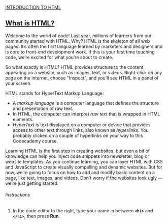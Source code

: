 <a href="http://ssqt.co/mQfpbL0"><span>INTRODUCTION TO HTML</span></a>
<h2><a href="https://www.codecademy.com/paths/web-development/tracks/learn-html-web-dev-path/modules/learn-html-elements/lessons/intro-to-html/exercises/intro">What is HTML?</a></h2>
<p>Welcome to the world of code! Last year, millions of learners from our community started with HTML. Why? HTML is the skeleton of all web pages. It’s often the first language learned by marketers and designers and is core to front-end development work. If this is your first time touching code, we’re excited for what you’re about to create.</p>

<p>So what exactly is HTML? HTML provides structure to the content appearing on a website, such as images, text, or videos. Right-click on any page on the internet, choose "Inspect", and you’ll see HTML in a panel of your screen.</p>

<p>HTML stands for HyperText Markup Language:</p>
<ul>
<li>A <em>markup language</em> is a computer language that defines the structure and presentation of raw text.</li>
<li>In HTML, the computer can interpret <em>raw text</em> that is wrapped in HTML elements.</li>
<li><em>HyperText</em> is text displayed on a computer or device that provides access to other text through links, also known as <em>hyperlinks</em>. You probably clicked on a couple of hyperlinks on your way to this Codecademy course.</li>
 </ul>
  
<p>
Learning HTML is the first step in creating websites, but even a bit of knowledge can help you inject code snippets into newsletter, blog or website templates. As you continue learning, you can layer HTML with CSS and JavaScript to create visually compelling and dynamic websites. But for now, we’re going to focus on how to add and modify basic content on a page, like text, images, and videos. Don’t worry if the websites look ugly — we’re just getting started.</p>

<h6>Instructions</h6>
<ol>
<li>In the code editor to the right, type your name in between <code><b>&lt;h1&gt;</b></code> and <code><b>&lt;/h1&gt;</b></code>, then press <b>Run</b>.</li>
</ol>
